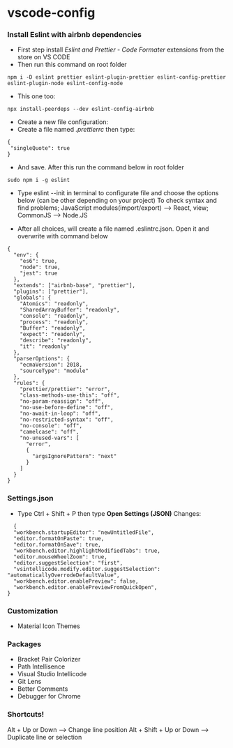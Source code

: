 # vscode-config

### Install Eslint with airbnb dependencies
* First step install _Eslint and Prettier - Code Formater_ extensions from the store on VS CODE
* Then run this command on root folder
```
npm i -D eslint prettier eslint-plugin-prettier eslint-config-prettier eslint-plugin-node eslint-config-node
```
* This one too:
```
npx install-peerdeps --dev eslint-config-airbnb
```

* Create a new file configuration:
 * Create a file named *.prettierrc*
 then type:
 ```
 {
  "singleQuote": true
 }
 ```
 * And save. After this run the command below in root folder
 ```
 sudo npm i -g eslint
 ```
 * Type eslint --init in terminal to configurate file and choose the options below (can be other depending on your project)
 To check syntax and find problems;
 JavaScript modules(import/export) --> React, view;
 CommonJS --> Node.JS
 
* After all choices, will create a file named .eslintrc.json. Open it and overwrite with command below
```
{
  "env": {
    "es6": true,
    "node": true,
    "jest": true
  },
  "extends": ["airbnb-base", "prettier"],
  "plugins": ["prettier"],
  "globals": {
    "Atomics": "readonly",
    "SharedArrayBuffer": "readonly",
    "console": "readonly",
    "process": "readonly",
    "Buffer": "readonly",
    "expect": "readonly",
    "describe": "readonly",
    "it": "readonly"
  },
  "parserOptions": {
    "ecmaVersion": 2018,
    "sourceType": "module"
  },
  "rules": {
    "prettier/prettier": "error",
    "class-methods-use-this": "off",
    "no-param-reassign": "off",
    "no-use-before-define": "off",
    "no-await-in-loop": "off",
    "no-restricted-syntax": "off",
    "no-console": "off",
    "camelcase": "off",
    "no-unused-vars": [
      "error",
      {
        "argsIgnorePattern": "next"
      }
    ]
  }
}
```

### Settings.json
* Type Ctrl + Shift + P then type **Open Settings (JSON)**
Changes:
```
  {
  "workbench.startupEditor": "newUntitledFile",
  "editor.formatOnPaste": true,
  "editor.formatOnSave": true,
  "workbench.editor.highlightModifiedTabs": true,
  "editor.mouseWheelZoom": true,
  "editor.suggestSelection": "first",
  "vsintellicode.modify.editor.suggestSelection": "automaticallyOverrodeDefaultValue",
  "workbench.editor.enablePreview": false,
  "workbench.editor.enablePreviewFromQuickOpen",
}
```
### Customization
* Material Icon Themes

### Packages
* Bracket Pair Colorizer
* Path Intellisence
* Visual Studio Intellicode
* Git Lens
* Better Comments
* Debugger for Chrome


### Shortcuts!
Alt + Up or Down --> Change line position
Alt + Shift + Up or Down --> Duplicate line or selection
